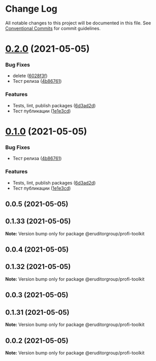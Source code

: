 # Change Log

All notable changes to this project will be documented in this file.
See [Conventional Commits](https://conventionalcommits.org) for commit guidelines.

# [0.2.0](https://github.com/eruditorgroup/profi-design-system/compare/@eruditorgroup/profi-toolkit@0.0.5...@eruditorgroup/profi-toolkit@0.2.0) (2021-05-05)


### Bug Fixes

* delete ([6028f3f](https://github.com/eruditorgroup/profi-design-system/commit/6028f3fcd53d68fdc81944051e383a52383f9844))
* Тест релиза ([4b86761](https://github.com/eruditorgroup/profi-design-system/commit/4b86761f67deaa5c8ac4f285b6475fbc2f76659c))


### Features

* Tests, lint, publish packages ([6d3ad2d](https://github.com/eruditorgroup/profi-design-system/commit/6d3ad2d60aeda2d901084721f482eeb5e5db19b1))
* Тест публикации ([1e1e3cd](https://github.com/eruditorgroup/profi-design-system/commit/1e1e3cdc1847095206ce367853c7f8149efd7680))





# [0.1.0](https://github.com/eruditorgroup/profi-design-system/compare/@eruditorgroup/profi-toolkit@0.0.5...@eruditorgroup/profi-toolkit@0.1.0) (2021-05-05)


### Bug Fixes

* Тест релиза ([4b86761](https://github.com/eruditorgroup/profi-design-system/commit/4b86761f67deaa5c8ac4f285b6475fbc2f76659c))


### Features

* Tests, lint, publish packages ([6d3ad2d](https://github.com/eruditorgroup/profi-design-system/commit/6d3ad2d60aeda2d901084721f482eeb5e5db19b1))
* Тест публикации ([1e1e3cd](https://github.com/eruditorgroup/profi-design-system/commit/1e1e3cdc1847095206ce367853c7f8149efd7680))





## 0.0.5 (2021-05-05)



## 0.1.33 (2021-05-05)

**Note:** Version bump only for package @eruditorgroup/profi-toolkit





## 0.0.4 (2021-05-05)



## 0.1.32 (2021-05-05)

**Note:** Version bump only for package @eruditorgroup/profi-toolkit





## 0.0.3 (2021-05-05)



## 0.1.31 (2021-05-05)

**Note:** Version bump only for package @eruditorgroup/profi-toolkit





## 0.0.2 (2021-05-05)

**Note:** Version bump only for package @eruditorgroup/profi-toolkit
